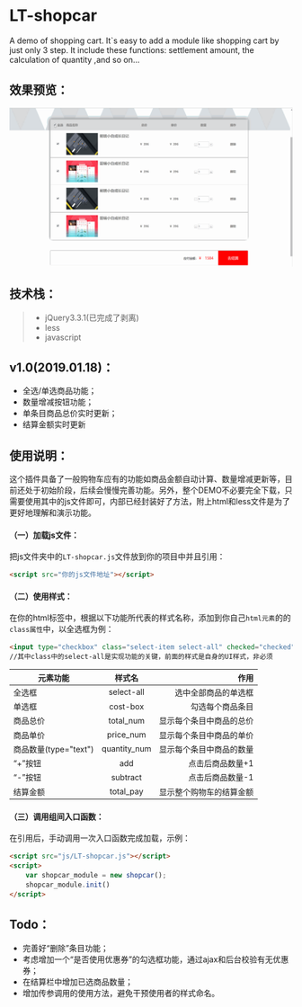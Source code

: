 # LT-shopcar
A demo of shopping cart. It`s easy to add a  module like shopping cart by just only 3 step. It include these functions: settlement amount, the calculation of quantity ,and so on...

## 效果预览：
![IMAGE](https://github.com/ChrisLee0211/LT-shopcar/blob/master/example01.gif)

## 技术栈：
> - jQuery3.3.1(已完成了剥离)
> - less
> - javascript

## v1.0(2019.01.18)：
- 全选/单选商品功能；
- 数量增减按钮功能；
- 单条目商品总价实时更新；
- 结算金额实时更新

## 使用说明：
这个插件具备了一般购物车应有的功能如商品金额自动计算、数量增减更新等，目前还处于初始阶段，后续会慢慢完善功能。另外，整个DEMO不必要完全下载，只需要使用其中的js文件即可，内部已经封装好了方法，附上html和less文件是为了更好地理解和演示功能。
#### （一）加载js文件：
把js文件夹中的`LT-shopcar.js`文件放到你的项目中并且引用：
```html
<script src="你的js文件地址"></script>
```

#### （二）使用样式：
在你的html标签中，根据以下功能所代表的样式名称，添加到你自己`html元素`的的`class属性`中，以全选框为例：
```html
<input type="checkbox" class="select-item select-all" checked="checked">&nbsp;全选
//其中class中的select-all是实现功能的关键，前面的样式是自身的UI样式，非必须
```

|元素功能       | 样式名          | 作用  |
| ------------- |:-------------:| -----:|
| 全选框       | select-all | 选中全部商品的单选框 |
| 单选框     | cost-box      |   勾选每个商品条目 |
| 商品总价 | total_num      |    显示每个条目中商品的总价 |
| 商品单价       | price_num | 显示每个条目中商品的单价 |
| 商品数量(type="text")     | quantity_num      |   显示每个条目中商品的数量 |
| “+”按钮 | add      |    点击后商品数量+1 |
| “-”按钮 | subtract      |    点击后商品数量-1 |
| 结算金额       | total_pay | 显示整个购物车的结算金额 |

#### （三）调用组间入口函数：
在引用后，手动调用一次入口函数完成加载，示例：
```html
<script src="js/LT-shopcar.js"></script>
<script>
    var shopcar_module = new shopcar();
    shopcar_module.init()
</script>
```

## Todo：
- 完善好“删除”条目功能；
- 考虑增加一个“是否使用优惠券”的勾选框功能，通过ajax和后台校验有无优惠券；
- 在结算栏中增加已选商品数量；
- 增加传参调用的使用方法，避免干预使用者的样式命名。
